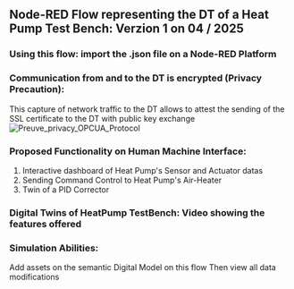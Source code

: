 ## Node-RED Flow representing the DT of a Heat Pump Test Bench: Verzion 1 on 04 / 2025

### Using this flow: import the .json file on a Node-RED Platform

### Communication from and to the DT is encrypted (Privacy Precaution):
This capture of network traffic to the DT allows to attest the sending of the SSL certificate to the DT with public key exchange
![Preuve_privacy_OPCUA_Protocol](https://github.com/user-attachments/assets/46677a42-1de0-4de5-88fa-77e326c771ee)
### Proposed Functionality on Human Machine Interface:

 1) Interactive dashboard of Heat Pump's Sensor and Actuator datas
 2) Sending Command Control to Heat Pump's Air-Heater
 3) Twin of a PID Corrector
    
### Digital Twins of HeatPump TestBench: Video showing the features offered

### Simulation Abilities: 
Add assets on the semantic Digital Model on this flow Then view all data modifications



